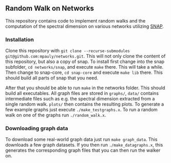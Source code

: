 ## Random Walk on Networks
This repository contains code to implement random walks and the computation of the spectral dimension on various networks utilizing [SNAP](http://snap.stanford.edu/).

### Installation
Clone this repository with `git clone --recurse-submodules git@github.com:mpauly/networks.git`. This will not only clone the content of this repository, but also a copy of snap.
To install first change into the snap subfolder, `cd networks/snap`, and execute `make` there. This will take a while. Then change to snap-core, `cd snap-core` and execute `make lib` there.
This should build all parts of snap that you need.

After that you should be able to run `make` in the networks folder. This should build all executables. All graph files are stored in `graphs/`, `data/` contains intermediate files such as e.g. the spectral dimension extracted from a single random walk. `plots/` then contains the resulting plots. To generate a few example graphs just execute `./make_testgraphs.x`. To run a random walk on one of the graphs run `./random_walk.x`.

### Downloading graph data
To download some real-world graph data just run `make graph_data`. This downloads a few graph datasets. If you then run `./make_datagraphs.x`, this generates the corresponding graph files that you can then run the walker on.
